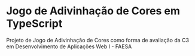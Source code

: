 # Jogo de Adivinhação de Cores em TypeScript


Projeto de Jogo de Adivinhação de Cores como forma de avaliação da C3 em Desenvolvimento de Aplicações Web I - FAESA
